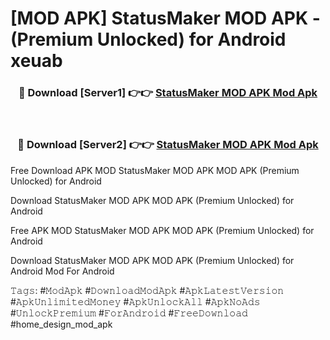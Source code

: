 # [MOD APK] StatusMaker MOD APK - (Premium Unlocked) for Android xeuab



<div align="center">
<h3>🔴 Download [Server1] 👉👉 <a href="https://momento.my/?title=StatusMaker_MOD_APK">StatusMaker MOD APK Mod Apk</a></h3><br>

<h3>🔴 Download [Server2] 👉👉 <a href="https://momento.my/?title=StatusMaker_MOD_APK">StatusMaker MOD APK Mod Apk</a></h3>
</div>



Free Download APK MOD StatusMaker MOD APK MOD APK (Premium Unlocked) for Android

Download StatusMaker MOD APK MOD APK (Premium Unlocked) for Android

Free APK MOD StatusMaker MOD APK MOD APK (Premium Unlocked) for Android

Download StatusMaker MOD APK MOD APK (Premium Unlocked) for Android Mod For Android

𝚃𝚊𝚐𝚜: #𝙼𝚘𝚍𝙰𝚙𝚔 #𝙳𝚘𝚠𝚗𝚕𝚘𝚊𝚍𝙼𝚘𝚍𝙰𝚙𝚔 #𝙰𝚙𝚔𝙻𝚊𝚝𝚎𝚜𝚝𝚅𝚎𝚛𝚜𝚒𝚘𝚗 #𝙰𝚙𝚔𝚄𝚗𝚕𝚒𝚖𝚒𝚝𝚎𝚍𝙼𝚘𝚗𝚎𝚢 #𝙰𝚙𝚔𝚄𝚗𝚕𝚘𝚌𝚔𝙰𝚕𝚕 #𝙰𝚙𝚔𝙽𝚘𝙰𝚍𝚜 #𝚄𝚗𝚕𝚘𝚌𝚔𝙿𝚛𝚎𝚖𝚒𝚞𝚖 #𝙵𝚘𝚛𝙰𝚗𝚍𝚛𝚘𝚒𝚍 #𝙵𝚛𝚎𝚎𝙳𝚘𝚠𝚗𝚕𝚘𝚊𝚍 #home_design_mod_apk
